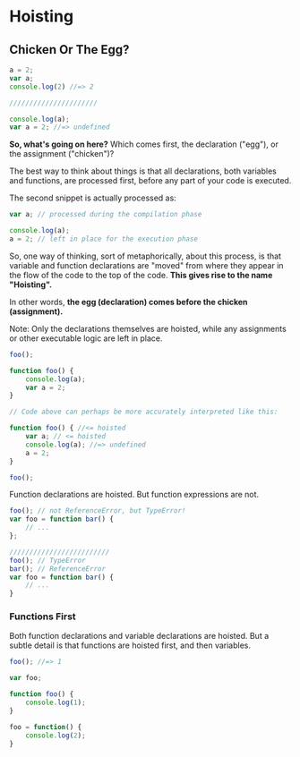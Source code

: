 # Hoisting

## Chicken Or The Egg?

``` javascript
a = 2;
var a;
console.log(2) //=> 2

//////////////////////

console.log(a);
var a = 2; //=> undefined
```

**So, what's going on here?** Which comes first, the declaration ("egg"), or the assignment ("chicken")?

The best way to think about things is that all declarations, both variables and functions, are processed first, before any part of your code is executed.

The second snippet is actually processed as:

``` javascript
var a; // processed during the compilation phase
```

``` javascript
console.log(a);
a = 2; // left in place for the execution phase
```

So, one way of thinking, sort of metaphorically, about this process, is that variable and function declarations are "moved" from where they appear in the flow of the code to the top of the code. **This gives rise to the name "Hoisting".**

In other words, **the egg (declaration) comes before the chicken (assignment).**

Note: Only the declarations themselves are hoisted, while any assignments or other executable logic are left in place.

``` javascript
foo();

function foo() {
    console.log(a);
    var a = 2;
}

// Code above can perhaps be more accurately interpreted like this:

function foo() { //<= hoisted
    var a; // <= hoisted
    console.log(a); //=> undefined
    a = 2;
}

foo();
```

Function declarations are hoisted. But function expressions are not.

``` javascript
foo(); // not ReferenceError, but TypeError!
var foo = function bar() {
    // ...
};

/////////////////////////
foo(); // TypeError
bar(); // ReferenceError
var foo = function bar() {
    // ...
}
```

### Functions First

Both function declarations and variable declarations are hoisted. But a subtle detail is that functions are hoisted first, and then variables.

``` javascript
foo(); //=> 1

var foo;

function foo() {
    console.log(1);
}

foo = function() {
    console.log(2);
}
```

